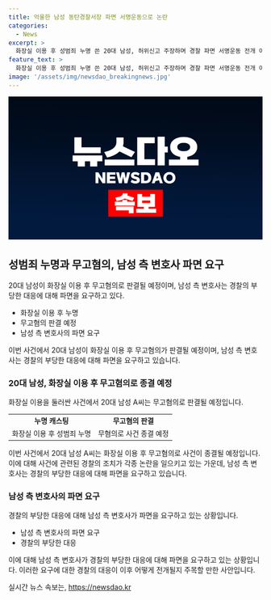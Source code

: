 ```yaml
---
title: 억울한 남성 동탄경찰서장 파면 서명운동으로 논란
categories:
  - News
excerpt: >
  화장실 이용 후 성범죄 누명 쓴 20대 남성, 허위신고 주장하며 경찰 파면 서명운동 전개 아파트 헬스장 화장실 이용 후 성범죄자로 몰렸다 주장한 20대 A씨에 대한 파면 요구 서명운동이 전개되고 있다. 경찰은 이 남성에 대한 수사를 무혐의로 종결할 예정이며, 유튜브 채널 억울한 남자에 해당 과정을 공개한 것으로 확인됐다.신고 여성이 자신의 신고가 허위임을 자인함에 따라 A씨는 억울한 누명을 벗게 된 상황이지만, 경찰의 부당한 처사에 대한 책임 논란이 제기되고 있다. 현재 남성 측 변호사는 동탄 경찰서장과 여성청소년수사팀장의 파면을 요구하는 서명운동을 전개하고 있다.
feature_text: >
  화장실 이용 후 성범죄 누명 쓴 20대 남성, 허위신고 주장하며 경찰 파면 서명운동 전개 아파트 헬스장 화장실 이용 후 성범죄자로 몰렸다 주장한 20대 A씨에 대한 파면 요구 서명운동이 전개되고 있다. 경찰은 이 남성에 대한 수사를 무혐의로 종결할 예정이며, 유튜브 채널 억울한 남자에 해당 과정을 공개한 것으로 확인됐다.신고 여성이 자신의 신고가 허위임을 자인함에 따라 A씨는 억울한 누명을 벗게 된 상황이지만, 경찰의 부당한 처사에 대한 책임 논란이 제기되고 있다. 현재 남성 측 변호사는 동탄 경찰서장과 여성청소년수사팀장의 파면을 요구하는 서명운동을 전개하고 있다.
image: '/assets/img/newsdao_breakingnews.jpg'
---
```


<p><img src="/assets/img/newsdao_breakingnews.jpg" alt="firstkoreanews 속보" /></p>

<h2 data-ke-size="size26">성범죄 누명과 무고혐의, 남성 측 변호사 파면 요구</h2>

<p data-ke-size="size16">20대 남성이 화장실 이용 후 무고혐의로 판결될 예정이며, 남성 측 변호사는 경찰의 부당한 대응에 대해 파면을 요구하고 있다.</p>

<ul>
 <li>화장실 이용 후 누명</li>
 <li>무고혐의 판결 예정</li>
 <li>남성 측 변호사의 파면 요구</li>
</ul>

<p data-ke-size="size16">이번 사건에서 20대 남성이 화장실 이용 후 무고혐의가 판결될 예정이며, 남성 측 변호사는 경찰의 부당한 대응에 대해 파면을 요구하고 있습니다.</p>

<h3 data-ke-size="size24"><b>20대 남성, 화장실 이용 후 무고혐의로 종결 예정</b></h3>

<p data-ke-size="size16">화장실 이용을 둘러싼 사건에서 20대 남성 A씨는 무고혐의로 판결될 예정입니다.</p>

<table>
 <tr>
  <td style="text-align: center; height: 17px;"><b>누명 캐스팅</b></td>
  <td style="text-align: center; height: 17px;"><b>무고혐의 판결</b></td>
 </tr>
 <tr>
  <td style="text-align: center; height: 17px;">화장실 이용 후 성범죄 누명</td>
  <td style="text-align: center; height: 17px;">무혐의로 사건 종결 예정</td>
 </tr>
</table>

<p data-ke-size="size16">이번 사건에서 20대 남성 A씨는 화장실 이용 후 무고혐의로 사건이 종결될 예정입니다. 이에 대해 사건에 관련된 경찰의 조치가 각종 논란을 일으키고 있는 가운데, 남성 측 변호사는 경찰의 부당한 대응에 대해 파면을 요구하고 있습니다.</p>

<h3 data-ke-size="size24"><b>남성 측 변호사의 파면 요구</b></h3>

<p data-ke-size="size16">경찰의 부당한 대응에 대해 남성 측 변호사가 파면을 요구하고 있는 상황입니다.</p>

<ul>
 <li>남성 측 변호사의 파면 요구</li>
 <li>경찰의 부당한 대응</li>
</ul>

<p data-ke-size="size16">이에 대해 남성 측 변호사가 경찰의 부당한 대응에 대해 파면을 요구하고 있는 상황입니다. 이러한 요구에 대한 경찰의 대응이 이후 어떻게 전개될지 주목할 만한 사안입니다.</p>
실시간 뉴스 속보는, <a href="https://newsdao.kr" rel="dofollow">https://newsdao.kr</a>


